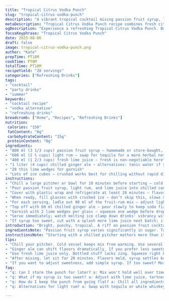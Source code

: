 ```yaml
---
title: "Tropical Citrus Vodka Punch"
slug: "tropical-citrus-vodka-punch"
description: "A vibrant tropical cocktail mixing passion fruit syrup, light rum, and fresh citrus juices balanced with sparkling ginger ale. Yields about 3 ½ liters, roughly 28 servings. Adapted quantities and ingredients to give a fresh twist, easy to scale and prepare cold. Bright lime wedges add zing and aroma. Practical, no-nonsense guide to mixing, chilling, and serving with tips to avoid dilution and keep flavors sharp."
metaDescription: "Tropical Citrus Vodka Punch recipe combines fresh citrus and passion fruit for a vibrant cocktail that's easy to prepare and perfect for gatherings."
ogDescription: "Experience a refreshing Tropical Citrus Vodka Punch. Bursting with citrus, rum, ginger ale. Chill, mix, serve. Perfect for warm nights."
focusKeyphrase: "Tropical Citrus Vodka Punch"
date: 2025-08-06
draft: false
image: tropical-citrus-vodka-punch.png
author: "Kate"
prepTime: PT18M
cookTime: PT0M
totalTime: PT18M
recipeYield: "28 servings"
categories: ["Refreshing Drinks"]
tags:
- "cocktail"
- "party drinks"
- "summer"
keywords:
- "cocktail recipe"
- "vodka alternative"
- "refreshing drinks"
breadcrumb: ["Home", "Recipes", "Refreshing Drinks"]
nutrition: 
 calories: "150"
 fatContent: "0g"
 carbohydrateContent: "15g"
 proteinContent: "0g"
ingredients:
- "800 ml (3 1/3 cups) passion fruit syrup — homemade or store-bought, check sweetness"
- "600 ml (2 ½ cups) light rum — swap for tequila for a more herbal note"
- "400 ml (1 2/3 cups) fresh lime juice — fresh is non-negotiable here"
- "1 liter (4 cups) chilled ginger ale — alternatives: tonic water if you want sharper bitterness"
- "28 thin lime wedges for garnish"
- "Lots of ice cubes — crushed works best for chilling without rapid dilution"
instructions:
- "Chill a large pitcher or bowl for 10 minutes before starting — cold vessel keeps mix fresh"
- "Pour passion fruit syrup, light rum, and lime juice into chilled container — combine gently but thoroughly, no whisking; avoid froth"
- "Cover with plastic wrap and refrigerate at least 20 minutes — flavors meld quietly, syrup sinks slightly, watch for settling"
- "When ready, fill glasses with crushed ice — don’t skip this, slows melting, preserves potency"
- "For each serving, ladle out 90 ml of the fruit-rum mix — adjust lightly if too tart or sweet"
- "Top off with 60 ml chilled ginger ale — pour slowly to keep soda fizzy"
- "Garnish with 2 lime wedges per glass — squeeze one wedge before dropping in for aroma, the other rests"
- "Serve immediately; watch melting ice clamp down drinks' vibrancy within 10 minutes"
- "If syrup too sweet, cut with a splash more lime juice next batch; if too tart, add sugar syrup or swap ginger ale for tonic water to shift bitterness"
introduction: "Bright, punchy, tropical. A riff on passion fruit cocktails but with rum bringing smooth depth instead of vodka’s sharpness. Ginger ale bubbles up complex sweetness without overwhelming. Lime juice raw, zesty, bright. No syrup overload — balance is key. Keep it cold, crisp, lively. This isn’t a creamy tiki drink but more of a sun-drenched refresher, perfect for backyard gatherings or casual bar nights. Make ahead, but chill fully — syrup sinks, flavours settle. Serve immediately after topping with fizz to keep carbonation alive. Keep lime wedges ready — squeezing releases oils, perks the nose. No waste, no fuss."
ingredientsNote: "Passion fruit syrup varies significantly in sugar. Taste yours first. Homemade if you can — boil passion fruit puree with sugar and a splash of water until syrupy but still pourable, then strain seeds and chill. Store-bought usually sweeter, so reduce syrup quantity if needed. Light rum chosen for smoother, mellow backbone contrasting the tart lime — swap for tequila or white whiskey for different profiles but keep citrus balance. Ginger ale adds gentle spice and effervescence; alternatives like tonic water or soda water work but adjust sweet/tart accordingly. Ice choice affects dilution — crushed freezes solid quickly yet chills faster. Keep everything cold to avoid watery cocktails. Lime wedges not just for looks, squeeze one over each glass before dropping in for hit of oils."
instructionsNote: "Starting with a chilled pitcher matters more than it sounds — prevents rapid warming of mix. Combine syrup, rum, and lime gently to avoid foam, which dissipates carbonation later. Let sit at least 20 minutes so flavors marry — still cold, no need longer or warming; syrup and lime may settle, swirl gently before serving but don’t shake violently. Ice crushed or in cubes works; crushed chills faster but melts quicker too, so serve promptly. Pour mix first then top soda gently on side of glass to keep fizz alive; stir minimal once served. Lime wedges double role: oils release aroma and balance tartness. Adjust syrup and lime in future batches after tasting initial runs — too sweet or tart is the common pitfall. Quick fixes: more lime for tartness; more syrup or sweeter soda for sweetness. Keep ice plentiful and freshly made to avoid flat cocktails."
tips:
- "Chill your pitcher. Cold vessel keeps mix from warming. Use several ice cubes at the ready. Crush them for faster chill without excessive dilution. You want ice to slow as you serve."
- "Ginger ale can shift flavors dramatically. If you prefer less sweetness, use less syrup. Adjust while tasting the mix. Next batch can use tonic if bitterness suits your crowd. Experiment!"
- "Use fresh lime juice only. Bottled stuff lacks zing. Squeeze right before mixing. Keep some wedges for garnishing, their oils amplify aromas — must have for visual appeal. Release oils as you go."
- "After mixing, let sit for 20 minutes. Flavors meld, syrup settles but doesn’t stir too much. Swirl gently before serving, just enough to remix without shaking. Essential task, skip at your own risk."
- "If you want to adjust sweetness, add simple syrup. If too sweet? More lime juice. Easy fix for syrup adjustments comes from tasting your version regularly. Keep grinding through until balanced."
faq:
- "q: Can I store the punch for later? a: Mix won't hold well over time. Freshness matters, so mix only what you'll serve. If making ahead, prepare mix but add soda right before serving; keeps fizz lively."
- "q: What if my syrup is too sweet? a: Adjust with lime juice, tartness counterbalances sweetness. Next time, get homemade syrup; control sugar better. Tasting after each adjustment is key."
- "q: How do I keep the punch from going flat? a: Chill all ingredients. Serve immediately; ice delays dilution. Less stirring means more fizz. Pour soda gently on side of glass."
- "q: Alternatives for light rum? a: Swap with tequila or white whiskey — herbal flavors but keep balance with citrus. Each will shift taste but add character. Ensure calibration of sweetness still works."

---
```

